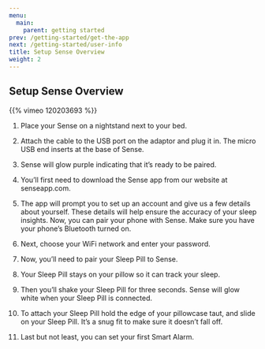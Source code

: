 ```yaml
---
menu:
  main:
    parent: getting started
prev: /getting-started/get-the-app
next: /getting-started/user-info
title: Setup Sense Overview
weight: 2
---
```


## Setup Sense Overview

{{% vimeo 120203693 %}}

1. Place your Sense on a nightstand next to your bed.


2. Attach the cable to the USB port on the adaptor and plug it in. The micro USB end inserts at the base of Sense.


3. Sense will glow purple indicating that it’s ready to be paired. 


4. You’ll first need to download the Sense app from our website at senseapp.com. 


5. The app will prompt you to set up an account and give us a few details about yourself. These details will help ensure the accuracy of your sleep insights.
Now, you can pair your phone with Sense. Make sure you have your phone’s Bluetooth turned on.


6. Next, choose your WiFi network and enter your password. 


7. Now, you’ll need to pair your Sleep Pill to Sense. 


8. Your Sleep Pill stays on your pillow so it can track your sleep. 


9. Then you’ll shake your Sleep Pill for three seconds. Sense will glow white when your Sleep Pill is connected.


10. To attach your Sleep Pill hold the edge of your pillowcase taut, and slide on your Sleep Pill. It’s a snug fit to make sure it doesn’t fall off.


11. Last but not least, you can set your first Smart Alarm. 


